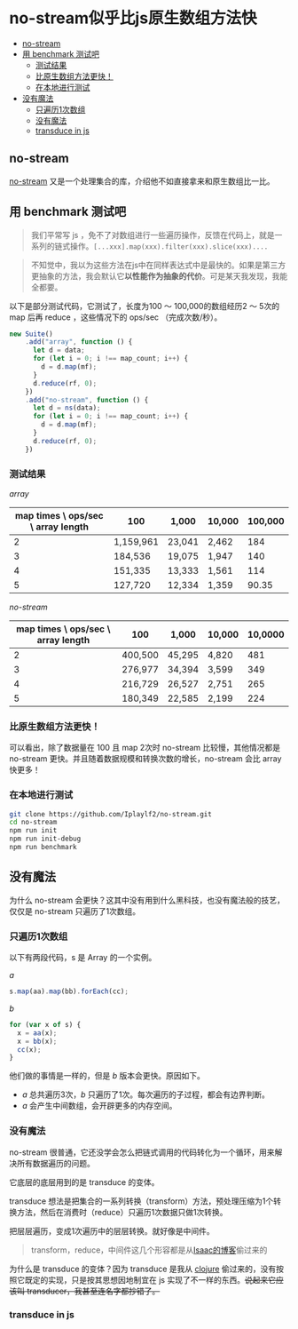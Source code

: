# no-stream似乎比js原生数组方法快

- [no-stream](#no-stream)
- [用 benchmark 测试吧](#用-benchmark-测试吧)
  - [测试结果](#测试结果)
  - [比原生数组方法更快！](#比原生数组方法更快)
  - [在本地进行测试](#在本地进行测试)
- [没有魔法](#没有魔法)
  - [只遍历1次数组](#只遍历1次数组)
  - [没有魔法](#没有魔法-1)
  - [transduce in js](#transduce-in-js)

## no-stream

[no-stream](https://github.com/Iplaylf2/no-stream) 又是一个处理集合的库，介绍他不如直接拿来和原生数组比一比。

## 用 benchmark 测试吧

> 我们平常写 js ，免不了对数组进行一些遍历操作，反馈在代码上，就是一系列的链式操作。`[...xxx].map(xxx).filter(xxx).slice(xxx)....`

> 不知觉中，我以为这些方法在js中在同样表达式中是最快的。如果是第三方更抽象的方法，我会默认它**以性能作为抽象的代价**。可是某天我发现，我能全都要。

以下是部分测试代码，它测试了，长度为100 ～ 100,000的数组经历2 ～ 5次的 map 后再 reduce ，这些情况下的 ops/sec （完成次数/秒）。

``` javascript
new Suite()
    .add("array", function () {
      let d = data;
      for (let i = 0; i !== map_count; i++) {
        d = d.map(mf);
      }
      d.reduce(rf, 0);
    })
    .add("no-stream", function () {
      let d = ns(data);
      for (let i = 0; i !== map_count; i++) {
        d = d.map(mf);
      }
      d.reduce(rf, 0);
    })
```

### 测试结果

*array*

| map times \ ops/sec \  array length | 100       | 1,000  | 10,000 | 100,000 |
| ----------------------------------- | --------- | ------ | ------ | ------- |
| 2                                   | 1,159,961 | 23,041 | 2,462  | 184     |
| 3                                   | 184,536   | 19,075 | 1,947  | 140     |
| 4                                   | 151,335   | 13,333 | 1,561  | 114     |
| 5                                   | 127,720   | 12,334 | 1,359  | 90.35   |
  
*no-stream*

| map times \ ops/sec \  array length | 100     | 1,000  | 10,000 | 10,0000 |
| ----------------------------------- | ------- | ------ | ------ | ------- |
| 2                                   | 400,500 | 45,295 | 4,820  | 481     |
| 3                                   | 276,977 | 34,394 | 3,599  | 349     |
| 4                                   | 216,729 | 26,527 | 2,751  | 265     |
| 5                                   | 180,349 | 22,585 | 2,199  | 224     |


### 比原生数组方法更快！

可以看出，除了数据量在 100 且 map 2次时 no-stream 比较慢，其他情况都是 no-stream 更快。并且随着数据规模和转换次数的增长，no-stream 会比 array 快更多！

### 在本地进行测试

``` bash
git clone https://github.com/Iplaylf2/no-stream.git
cd no-stream
npm run init
npm run init-debug
npm run benchmark
```

## 没有魔法

为什么 no-stream 会更快？这其中没有用到什么黑科技，也没有魔法般的技艺，仅仅是 no-stream 只遍历了1次数组。

### 只遍历1次数组

以下有两段代码，s 是 Array 的一个实例。

*a*
``` javascript
s.map(aa).map(bb).forEach(cc);
```

*b*
``` javascript
for (var x of s) {
  x = aa(x);
  x = bb(x);
  cc(x);
}
```

他们做的事情是一样的，但是 *b* 版本会更快。原因如下。

- *a* 总共遍历3次，*b* 只遍历了1次。每次遍历的子过程，都会有边界判断。
- *a* 会产生中间数组，会开辟更多的内存空间。

### 没有魔法

no-stream 很普通，它还没学会怎么把链式调用的代码转化为一个循环，用来解决所有数据遍历的问题。

它底层的底层用到的是 transduce 的变体。

transduce 想法是把集合的一系列转换（transform）方法，预处理压缩为1个转换方法，然后在消费时（reduce）只遍历1次数据只做1次转换。

把层层遍历，变成1次遍历中的层层转换。就好像是中间件。

> transform，reduce，中间件这几个形容都是从[Isaac的博客](http://gfzeng.github.io/blog/2017/06/27/%E6%B7%B1%E5%85%A5%E7%90%86%E8%A7%A3-transducer/)偷过来的

为什么是 transduce 的变体？因为 transduce 是我从 [clojure](https://clojure.org/reference/transducers) 偷过来的，没有按照它既定的实现，只是按其思想因地制宜在 js 实现了不一样的东西。~~说起来它应该叫 transducer，我甚至连名字都抄错了。~~

### transduce in js
